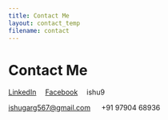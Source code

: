 ```yaml
---
title: Contact Me
layout: contact_temp
filename: contact
--- 
```


# Contact Me


<i class="fa fa-linkedin" aria-hidden="true"></i> <a href="www.linkedin.com/in/ishugarg" title="LinkedIn">LinkedIn</a>&emsp;
<i class="fa fa-facebook" aria-hidden="true"></i> <a href="https://www.facebook.com/ishugarg567" title="facebook">Facebook</a>&emsp;
<i class="fa fa-skype" aria-hidden="true"></i> ishu9&emsp;
<script type="text/javascript" src="https://secure.skypeassets.com/i/scom/js/skype-uri.js"></script>
<div id="SkypeButton_Call_ishugarg9_1">
 <script type="text/javascript">
 Skype.ui({
 "name": "dropdown",
 "element": "SkypeButton_Call_ishugarg9_1",
 "participants": ["ishugarg9"]
 });
 </script>
</div>

<script src="https://apis.google.com/js/platform.js" async defer></script>
<div class="g-hangout" data-render="createhangout"></div>

<i class="fa fa-envelope-square" aria-hidden="true"></i> ishugarg567@gmail.com &emsp;
<i class="fa fa-phone" aria-hidden="true"></i> +91 97904 68936
